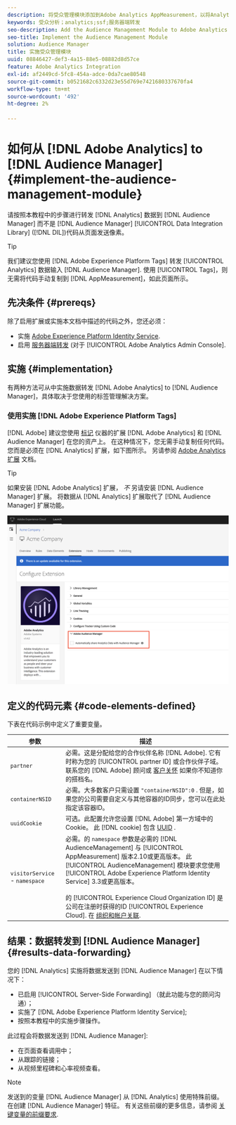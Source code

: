 ```yaml
---
description: 将受众管理模块添加到Adobe Analytics AppMeasurement，以将Analytics数据转发到Audience Manager，而不是让Audience ManagerData Integration Library(DIL)代码从页面发送像素。
keywords: 受众分析；analytics;ssf;服务器端转发
seo-description: Add the Audience Management Module to Adobe Analytics AppMeasurement to forward Analytics data to Audience Manager instead of having the Audience Manager Data Integration Library (DIL) code send a pixel from the page.
seo-title: Implement the Audience Management Module
solution: Audience Manager
title: 实施受众管理模块
uuid: 08846427-def3-4a15-88e5-08882d8d57ce
feature: Adobe Analytics Integration
exl-id: af2449cd-5fc8-454a-adce-0da7cae80548
source-git-commit: b0521682c6332d23e55d769e7421680337670fa4
workflow-type: tm+mt
source-wordcount: '492'
ht-degree: 2%

---
```


# 如何从 [!DNL Adobe Analytics] to [!DNL Audience Manager] {#implement-the-audience-management-module}

请按照本教程中的步骤进行转发 [!DNL Analytics] 数据到 [!DNL Audience Manager] 而不是 [!DNL Audience Manager] [!UICONTROL Data Integration Library] ([!DNL DIL])代码从页面发送像素。

>[!TIP]
>
>我们建议您使用 [!DNL Adobe Experience Platform Tags] 转发 [!UICONTROL Analytics] 数据输入 [!DNL Audience Manager]. 使用 [!UICONTROL Tags]，则无需将代码手动复制到 [!DNL AppMeasurement]，如此页面所示。

## 先决条件 {#prereqs}

除了启用扩展或实施本文档中描述的代码之外，您还必须：

* 实施 [Adobe Experience Platform Identity Service](https://experienceleague.adobe.com/docs/id-service/using/home.html).
* 启用 [服务器端转发](https://experienceleague.adobe.com/docs/analytics/admin/admin-tools/server-side-forwarding/ssf.html) (对于 [!UICONTROL Adobe Analytics Admin Console].

## 实施 {#implementation}

有两种方法可从中实施数据转发 [!DNL Adobe Analytics] to [!DNL Audience Manager]，具体取决于您使用的标签管理解决方案。

### 使用实施 [!DNL Adobe Experience Platform Tags]

[!DNL Adobe] 建议您使用 [标记](https://experienceleague.adobe.com/docs/experience-platform/tags/home.html?lang=en) 仪器的扩展 [!DNL Adobe Analytics] 和 [!DNL Audience Manager] 在您的资产上。 在这种情况下，您无需手动复制任何代码。 您而是必须在 [!DNL Analytics] 扩展，如下图所示。 另请参阅 [Adobe Analytics扩展](https://experienceleague.adobe.com/docs/experience-platform/tags/extensions/adobe/analytics/overview.html#adobe-audience-manager) 文档。

>[!TIP]
>
>如果安装 [!DNL Adobe Analytics] 扩展， *不* 另请安装 [!DNL Audience Manager] 扩展。 将数据从 [!DNL Analytics] 扩展取代了 [!DNL Audience Manager] 扩展功能。

![如何启用从Adobe Analytics扩展到Audience Manager的数据共享](/help/using/integration/assets/analytics-to-aam.png)

## 定义的代码元素 {#code-elements-defined}

下表在代码示例中定义了重要变量。

| 参数 | 描述 |
|--- |--- |
| `partner` | 必需。这是分配给您的合作伙伴名称 [!DNL Adobe]. 它有时称为您的 [!UICONTROL partner ID] 或合作伙伴子域。  联系您的 [!DNL Adobe] 顾问或 [客户关怀](https://helpx.adobe.com/cn/marketing-cloud/contact-support.html) 如果你不知道你的搭档名。 |
| `containerNSID` | 必需。大多数客户只需设置  `"containerNSID":0` . 但是，如果您的公司需要自定义与其他容器的ID同步，您可以在此处指定该容器ID。 |
| `uuidCookie` | 可选。此配置允许您设置 [!DNL Adobe] 第一方域中的Cookie。 此 [!DNL cookie] 包含 [UUID](../../reference/ids-in-aam.md) . |
| `visitorService` - `namespace` | 必需。的 `namespace` 参数是必需的 [!DNL AudienceManagement] 与 [!UICONTROL AppMeasurement] 版本2.10或更高版本。 此 [!UICONTROL AudienceManagement] 模块要求您使用 [!UICONTROL Adobe Experience Platform Identity Service] 3.3或更高版本。 <br><br>的 [!UICONTROL Experience Cloud Organization ID] 是公司在注册时获得的ID [!UICONTROL Experience Cloud]. 在 [组织和帐户关联](https://experienceleague.adobe.com/docs/core-services/interface/manage-users-and-products/organizations.html). |

## 结果：数据转发到 [!DNL Audience Manager] {#results-data-forwarding}

您的 [!DNL Analytics] 实施将数据发送到 [!DNL Audience Manager] 在以下情况下：

* 已启用 [!UICONTROL Server-Side Forwarding] （就此功能与您的顾问沟通）；
* 实施了 [!DNL Adobe Experience Platform Identity Service];
* 按照本教程中的实施步骤操作。

此过程会将数据发送到 [!DNL Audience Manager]:

* 在页面查看调用中；
* 从跟踪的链接；
* 从视频里程碑和心率视频查看。

>[!NOTE]
>
>发送到的变量 [!DNL Audience Manager] 从 [!DNL Analytics] 使用特殊前缀。 在创建 [!DNL Audience Manager] 特征。 有关这些前缀的更多信息，请参阅 [关键变量的前缀要求](../../features/traits/trait-variable-prefixes.md).
